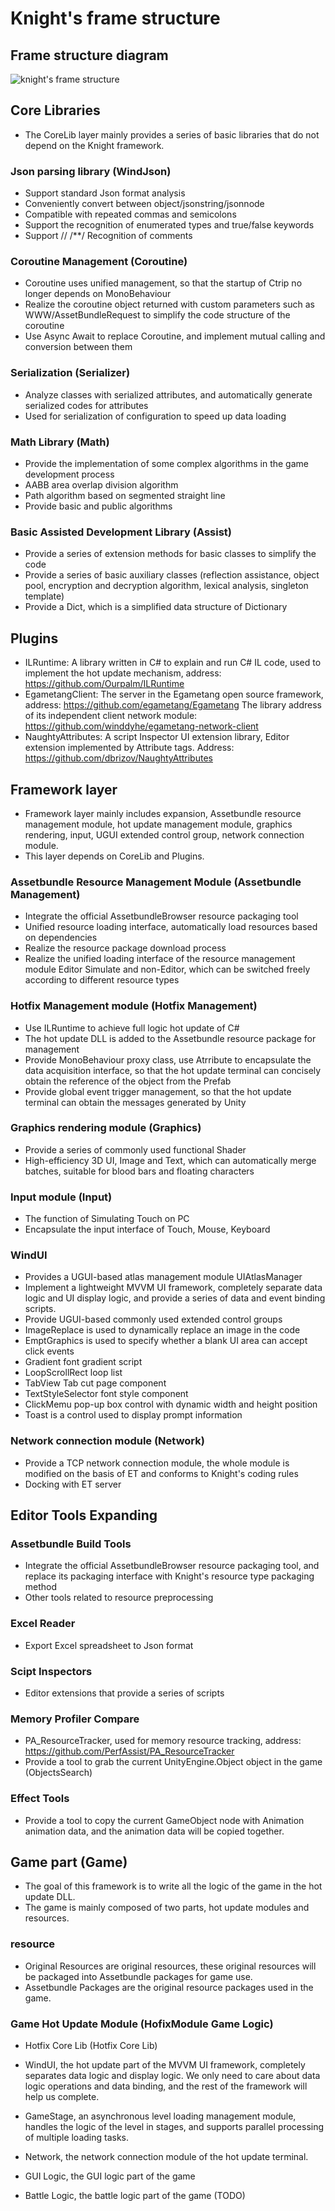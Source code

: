 # Knight's frame structure

## Frame structure diagram
![knight's frame structure](/Doc/res/images/knight_framework.png)

## Core Libraries
* The CoreLib layer mainly provides a series of basic libraries that do not depend on the Knight framework.

### Json parsing library (WindJson)
* Support standard Json format analysis
* Conveniently convert between object/jsonstring/jsonnode
* Compatible with repeated commas and semicolons
* Support the recognition of enumerated types and true/false keywords
* Support // /**/ Recognition of comments

### Coroutine Management (Coroutine)
* Coroutine uses unified management, so that the startup of Ctrip no longer depends on MonoBehaviour
* Realize the coroutine object returned with custom parameters such as WWW/AssetBundleRequest to simplify the code structure of the coroutine
* Use Async Await to replace Coroutine, and implement mutual calling and conversion between them

### Serialization (Serializer)
* Analyze classes with serialized attributes, and automatically generate serialized codes for attributes
* Used for serialization of configuration to speed up data loading

### Math Library (Math)
* Provide the implementation of some complex algorithms in the game development process
* AABB area overlap division algorithm
* Path algorithm based on segmented straight line
* Provide basic and public algorithms

### Basic Assisted Development Library (Assist)
* Provide a series of extension methods for basic classes to simplify the code
* Provide a series of basic auxiliary classes (reflection assistance, object pool, encryption and decryption algorithm, lexical analysis, singleton template)
* Provide a Dict, which is a simplified data structure of Dictionary

## Plugins
* ILRuntime: A library written in C# to explain and run C# IL code, used to implement the hot update mechanism, address: https://github.com/Ourpalm/ILRuntime
* EgametangClient: The server in the Egametang open source framework, address: https://github.com/egametang/Egametang The library address of its independent client network module: https://github.com/winddyhe/egametang-network-client
* NaughtyAttributes: A script Inspector UI extension library, Editor extension implemented by Attribute tags. Address: https://github.com/dbrizov/NaughtyAttributes

## Framework layer
* Framework layer mainly includes expansion, Assetbundle resource management module, hot update management module, graphics rendering, input, UGUI extended control group, network connection module.
* This layer depends on CoreLib and Plugins.

### Assetbundle Resource Management Module (Assetbundle Management)
* Integrate the official AssetbundleBrowser resource packaging tool
* Unified resource loading interface, automatically load resources based on dependencies
* Realize the resource package download process
* Realize the unified loading interface of the resource management module Editor Simulate and non-Editor, which can be switched freely according to different resource types

### Hotfix Management module (Hotfix Management)
* Use ILRuntime to achieve full logic hot update of C#
* The hot update DLL is added to the Assetbundle resource package for management
* Provide MonoBehaviour proxy class, use Atrribute to encapsulate the data acquisition interface, so that the hot update terminal can concisely obtain the reference of the object from the Prefab
* Provide global event trigger management, so that the hot update terminal can obtain the messages generated by Unity

### Graphics rendering module (Graphics)
* Provide a series of commonly used functional Shader
* High-efficiency 3D UI, Image and Text, which can automatically merge batches, suitable for blood bars and floating characters

### Input module (Input)
* The function of Simulating Touch on PC
* Encapsulate the input interface of Touch, Mouse, Keyboard

### WindUI
* Provides a UGUI-based atlas management module UIAtlasManager
* Implement a lightweight MVVM UI framework, completely separate data logic and UI display logic, and provide a series of data and event binding scripts.
* Provide UGUI-based commonly used extended control groups
* ImageReplace is used to dynamically replace an image in the code
* EmptGraphics is used to specify whether a blank UI area can accept click events
* Gradient font gradient script
* LoopScrollRect loop list
* TabView Tab cut page component
* TextStyleSelector font style component
* ClickMemu pop-up box control with dynamic width and height position
* Toast is a control used to display prompt information

### Network connection module (Network)
* Provide a TCP network connection module, the whole module is modified on the basis of ET and conforms to Knight's coding rules
* Docking with ET server

## Editor Tools Expanding
### Assetbundle Build Tools
* Integrate the official AssetbundleBrowser resource packaging tool, and replace its packaging interface with Knight's resource type packaging method
* Other tools related to resource preprocessing

### Excel Reader
* Export Excel spreadsheet to Json format

### Scipt Inspectors
* Editor extensions that provide a series of scripts

### Memory Profiler Compare
* PA_ResourceTracker, used for memory resource tracking, address: https://github.com/PerfAssist/PA_ResourceTracker
* Provide a tool to grab the current UnityEngine.Object object in the game (ObjectsSearch)

### Effect Tools
* Provide a tool to copy the current GameObject node with Animation animation data, and the animation data will be copied together.

## Game part (Game)
* The goal of this framework is to write all the logic of the game in the hot update DLL.
* The game is mainly composed of two parts, hot update modules and resources.

### resource
* Original Resources are original resources, these original resources will be packaged into Assetbundle packages for game use.
* Assetbundle Packages are the original resource packages used in the game.

### Game Hot Update Module (HofixModule Game Logic)
* Hotfix Core Lib (Hotfix Core Lib)
* WindUI, the hot update part of the MVVM UI framework, completely separates data logic and display logic. We only need to care about data logic operations and data binding, and the rest of the framework will help us complete.
* GameStage, an asynchronous level loading management module, handles the logic of the level in stages, and supports parallel processing of multiple loading tasks.
* Network, the network connection module of the hot update terminal.

* GUI Logic, the GUI logic part of the game

* Battle Logic, the battle logic part of the game (TODO)